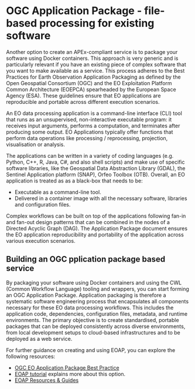 # OGC Application Package - file-based processing for existing software

Another option to create an APEx-compliant service is to package your software using Docker containers. This approach is very generic and is particularly relevant if you have an existing piece of complex software that you want to make available as a service.
This process adheres to the Best Practices for Earth Observation Application Packaging as defined by the Open Geospatial Consortium (OGC) and the EO Exploitation Platform Common Architecture (EOEPCA) spearheaded by the European Space Agency (ESA). These guidelines ensure that EO applications are reproducible and portable across different execution scenarios.


An EO data processing application is a command-line interface (CLI) tool that runs as an unsupervised, non-interactive executable program: it receives input arguments, performs a computation, and terminates after producing some output. EO Applications typically offer functions that perform data operations like processing / reprocessing, projection, visualisation or analysis.

The applications can be written in a variety of coding languages (e.g. Python, C++, R, Java, C#, and also shell scripts) and make use of specific software libraries, like the Geospatial Data Abstraction Library (GDAL), the Sentinel Application platform (SNAP), Orfeo Toolbox (OTB). Overall, an EO application is treated as as a black-box that needs to be:

* Executable as a command-line tool.
* Delivered in a container image with all the necessary software, libraries and configuration files.

Complex workflows can be built on top of the applications following fan-in and fan-out design patterns that can be combined in the nodes of a Directed Acyclic Graph (DAG).  The Application Package document ensures the EO application reproducibility and portability of the application across various execution scenarios.

## Building an OGC pplication package based service

By packaging your software using Docker containers and using the CWL (Common Workflow Language) tooling and wrappers, you can start forming an OGC Application Package.
Application packaging is therefore a systematic software engineering process that encapsulates all components necessary for these EO data processing workflows. This includes the application code, dependencies, configuration files, metadata, and runtime environments. The primary objective is to create standardised, portable packages that can be deployed consistently across diverse environments, from local development setups to cloud-based infrastructures and to be deployed as a web service.

For further guidance on creating and using EOAP, you can explore the following resources:

- [OGC EO Application Package Best Practice](https://docs.ogc.org/bp/20-089r1.html)
- [EOAP tutorial](https://terradue.github.io/ogc-eo-application-package-hands-on/) explains more about this option.
- [EOAP Resources & Guides](https://eoap.github.io/)
